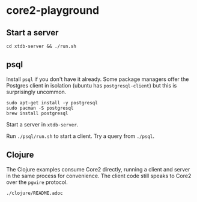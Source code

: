 # core2-playground

## Start a server

`cd xtdb-server && ./run.sh`

## psql

Install `psql` if you don't have it already.
Some package managers offer the Postgres client in isolation (ubuntu has `postgresql-client`) but this is surprisingly uncommon.

```
sudo apt-get install -y postgresql
sudo pacman -S postgresql
brew install postgresql
```

Start a server in `xtdb-server`.

Run `./psql/run.sh` to start a client. Try a query from `./psql`.

## Clojure

The Clojure examples consume Core2 directly, running a client and server in the same process for convenience.
The client code still speaks to Core2 over the `pgwire` protocol.

`./clojure/README.adoc`
